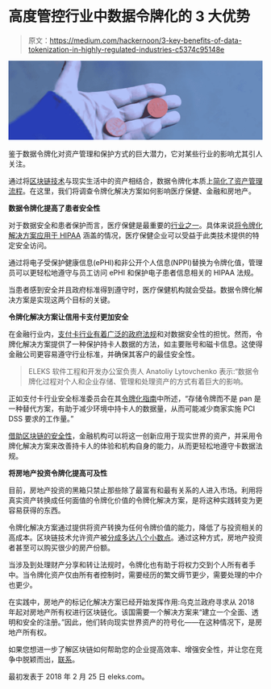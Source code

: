 # 高度管控行业中数据令牌化的 3 大优势

> 原文：<https://medium.com/hackernoon/3-key-benefits-of-data-tokenization-in-highly-regulated-industries-c5374c95148e>

![](img/2020e244c00606da5f5511bbbd126c53.png)

鉴于数据令牌化对资产管理和保护方式的巨大潜力，它对某些行业的影响尤其引人关注。

通过将[区块链技术](https://eleks.com/expertise/blockchain-technology/)与现实生活中的资产相结合，数据令牌化本质上[简化了资产管理流程](https://www.coindesk.com/tokenization-will-make-assets-more-valuable/)。在这里，我们将调查令牌化解决方案如何影响医疗保健、金融和房地产。

**数据令牌化提高了患者安全性**

对于数据安全和患者保护而言，医疗保健是最重要的[行业之一](https://eleks.com/industries/)。具体来说[将令牌化解决方案应用于 HIPAA](https://www.wolfandco.com/insight/how-data-tokenization-can-help-healthcare-entities-improve-their-data-security) 涵盖的情况，医疗保健企业可以受益于此类技术提供的特定安全访问。

通过将电子受保护健康信息(ePHI)和非公开个人信息(NPPI)替换为令牌化值，管理员可以更轻松地遵守与员工访问 ePHI 和保护电子患者信息相关的 HIPAA 法规。

当患者感到安全并且政府标准得到遵守时，医疗保健机构就会受益。数据令牌化解决方案是实现这两个目标的关键。

**令牌化解决方案让信用卡支付更加安全**

在金融行业内，[支付卡行业有着广泛的政府法规](http://www.fsroundtable.org/cto-corner-tokenization-financial-services/)和对数据安全性的担忧。然而，令牌化解决方案提供了一种保护持卡人数据的方法，如主要账号和磁卡信息。这使得金融公司更容易遵守行业标准，并确保其客户的最佳安全性。

> ELEKS 软件工程和开发办公室负责人 Anatoliy Lytovchenko 表示:“数据令牌化过程对个人和企业存储、管理和处理资产的方式有着巨大的影响。

正如支付卡行业安全标准委员会在其[令牌化指南](https://www.pcisecuritystandards.org/documents/Tokenization_Guidelines_Info_Supplement.pdf)中所述，“存储令牌而不是 pan 是一种替代方案，有助于减少环境中持卡人的数据量，从而可能减少商家实施 PCI DSS 要求的工作量。”

[借助区块链的安全性](https://labs.eleks.com/2016/10/secure-document-transfer-built-top-blockchain-technologies.html)，金融机构可以将这一创新应用于现实世界的资产，并采用令牌化解决方案来改善持卡人的体验和机构自身的能力，从而更轻松地遵守卡数据法规。

**将房地产投资令牌化提高可及性**

目前，房地产投资的黑箱只禁止那些除了最富有和最有关系的人进入市场。利用将真实资产转换成任何面值的令牌化价值的令牌化解决方案，是将这种实践转变为更容易获得的东西。

令牌化解决方案通过提供将资产转换为任何令牌价值的能力，降低了与投资相关的高成本。区块链技术允许资产被[分成多达八个小数点](https://blog.blockchain.com/2016/07/01/breaking-it-down-bitcoin-units-of-measurement/)。通过这种方式，房地产投资者甚至可以购买很少的房产份额。

当涉及到处理财产分享和转让法规时，令牌化也有助于将权力交到个人所有者手中。当令牌化资产仅由所有者控制时，需要经历的繁文缛节更少，需要处理的中介也更少。

在实践中，房地产的标记化解决方案已经开始发挥作用:乌克兰政府寻求从 2018 年起对房地产所有权进行区块链化。该国需要一个解决方案来“建立一个全面、透明和安全的注册。”因此，他们转向现实世界资产的符号化——在这种情况下，是房地产所有权。

如果您想进一步了解区块链如何帮助您的企业提高效率、增强安全性，并让您在竞争中脱颖而出，[联系](https://eleks.com/contact-us/)。

最初发表于 2018 年 2 月 25 日 eleks.com。